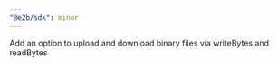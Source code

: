 ```yaml
---
"@e2b/sdk": minor
---
```


Add an option to upload and download binary files via writeBytes and readBytes
